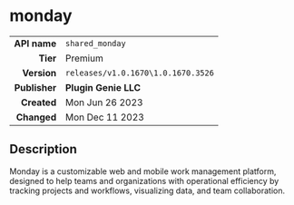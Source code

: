 # monday
| | |
|-:|-|
|**API name**|`shared_monday`|
|**Tier**|Premium|
|**Version**|`releases/v1.0.1670\1.0.1670.3526`|
|**Publisher**|**Plugin Genie LLC**|
|**Created**|Mon Jun 26 2023|
|**Changed**|Mon Dec 11 2023|

## Description
Monday is a customizable web and mobile work management platform, designed to help teams and organizations with operational efficiency by tracking projects and workflows, visualizing data, and team collaboration.
